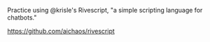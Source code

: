 Practice using @krisle's Rivescript, "a simple scripting language for chatbots."

https://github.com/aichaos/rivescript
